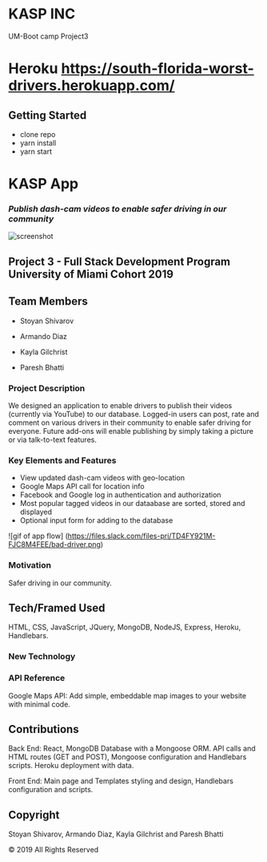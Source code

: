 # KASP INC

UM-Boot camp Project3

# Heroku https://south-florida-worst-drivers.herokuapp.com/

## Getting Started

* clone repo
* yarn install
* yarn start

# KASP App 

### *Publish dash-cam videos to enable safer driving in our community*

![screenshot](https://github.com/)

## Project 3 - Full Stack Development Program University of Miami Cohort 2019

## Team Members

- Stoyan Shivarov

- Armando Diaz

- Kayla Gilchrist

- Paresh Bhatti

### Project Description

We designed an application to enable drivers to publish their videos (currently via YouTube) to our database. 
Logged-in users can post, rate and comment on various drivers in their community to enable safer driving for everyone. 
Future add-ons will enable publishing by simply taking a picture or via talk-to-text features. 

### Key Elements and Features

- View updated dash-cam videos with geo-location
- Google Maps API call for location info
- Facebook and Google log in authentication and authorization 
- Most popular tagged videos in our dataabase are sorted, stored and displayed
- Optional input form for adding to the database


![gif of app flow]
(https://files.slack.com/files-pri/TD4FY921M-FJC8M4FEE/bad-driver.png)
 
### Motivation
Safer driving in our community.

## Tech/Framed Used

HTML, CSS, JavaScript, JQuery, MongoDB, NodeJS, Express, Heroku, Handlebars.

### New Technology


### API Reference

Google Maps API: Add simple, embeddable map images to your website with minimal code. 

## Contributions

Back End: React, MongoDB Database with a Mongoose ORM. API calls and HTML routes (GET and POST), Mongoose configuration and Handlebars scripts. Heroku deployment with data.

Front End: Main page and Templates styling and design, Handlebars configuration and scripts.

## Copyright
Stoyan Shivarov, Armando Diaz, Kayla Gilchrist and Paresh Bhatti

© 2019 All Rights Reserved
